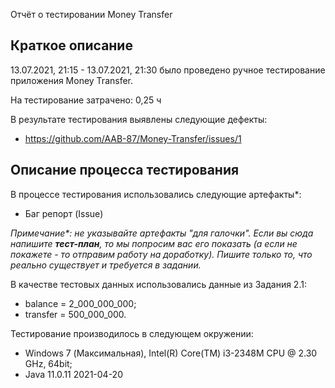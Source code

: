 Отчёт о тестировании Money Transfer

## Краткое описание

13.07.2021, 21:15 - 13.07.2021, 21:30 было проведено ручное тестирование приложения Money Transfer.

На тестирование затрачено: 0,25 ч

В результате тестирования выявлены следующие дефекты:
* https://github.com/AAB-87/Money-Transfer/issues/1

## Описание процесса тестирования

В процессе тестирования использовались следующие артефакты*:
* Баг репорт (Issue)

*Примечание\*: не указывайте артефакты "для галочки". Если вы сюда напишите **тест-план**, то мы попросим вас его показать (а если не покажете - то отправим работу на доработку). Пишите только то, что реально существует и требуется в задании.*

В качестве тестовых данных использовались данные из Задания 2.1:

* balance = 2_000_000_000;
* transfer = 500_000_000.

Тестирование производилось в следующем окружении:
* Windows 7 (Максимальная), Intel(R) Core(TM) i3-2348M CPU @ 2.30 GHz, 64bit;
* Java 11.0.11 2021-04-20